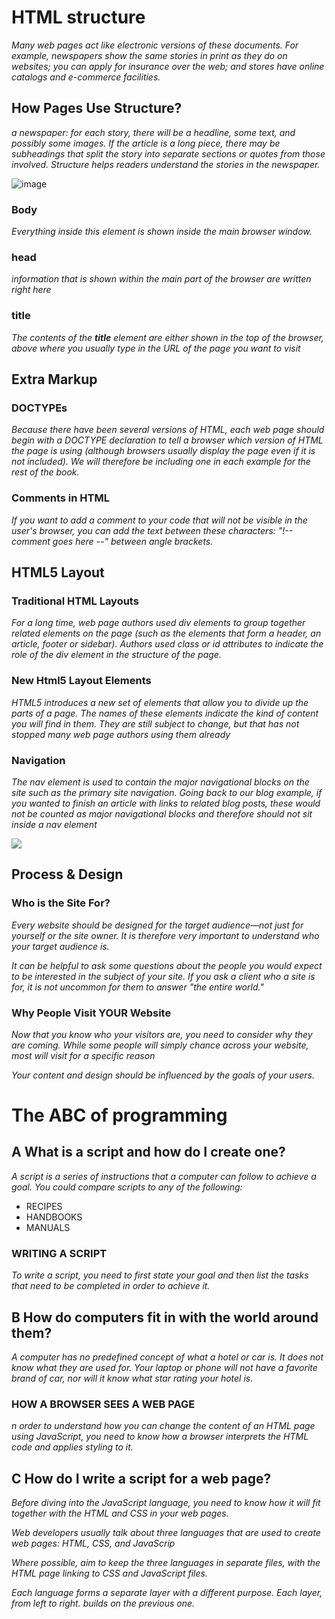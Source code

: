 # HTML structure 
*Many web pages act like electronic versions of these 
documents. For example, newspapers show the same stories 
in print as they do on websites; you can apply for insurance 
over the web; and stores have online catalogs and e-commerce 
facilities.*


## How Pages Use Structure?

*a newspaper: for each 
story, there will be a headline, 
some text, and possibly some 
images. If the article is a long 
piece, there may be subheadings 
that split the story into separate 
sections or quotes from those 
involved. Structure helps readers 
understand the stories in the 
newspaper.*

![image](images/image.PNG)


### Body

*Everything inside this element is 
shown inside the main browser 
window.*

### head

*information that is shown within 
the main part of the browser are written right here*

### title 

*The contents of the **title**
element are either shown in the 
top of the browser, above where 
you usually type in the URL of 
the page you want to visit*

## Extra Markup

### DOCTYPEs
*Because there have been 
several versions of HTML, each 
web page should begin with a 
DOCTYPE declaration to tell a 
browser which version of HTML 
the page is using (although 
browsers usually display the 
page even if it is not included). 
We will therefore be including 
one in each example for the rest 
of the book.*

### Comments in HTML

*If you want to add a comment 
to your code that will not be 
visible in the user's browser, you 
can add the text between these 
characters:
"!-- comment goes here --" between angle brackets.*

## HTML5 Layout

### Traditional HTML Layouts

*For a long time, web page authors used div elements to group 
together related elements on the page (such as the elements that form a 
header, an article, footer or sidebar). Authors used class or id attributes 
to indicate the role of the div element in the structure of the page.*

### New Html5 Layout Elements

*HTML5 introduces a new set of elements that allow you to divide up the 
parts of a page. The names of these elements indicate the kind of content 
you will find in them. They are still subject to change, but that has not 
stopped many web page authors using them already*

### Navigation

*The nav element is used to 
contain the major navigational 
blocks on the site such as the 
primary site navigation.
Going back to our blog example, 
if you wanted to finish an article 
with links to related blog posts, 
these would not be counted as 
major navigational blocks and 
therefore should not sit inside a nav element*

<img src="images/adcm.PNG">

## Process & Design

### Who is the Site For?

*Every website should be designed for the 
target audience—not just for yourself or the 
site owner. It is therefore very important to 
understand who your target audience is.*

*It can be helpful to ask some 
questions about the people you 
would expect to be interested in 
the subject of your site.
If you ask a client who a site is 
for, it is not uncommon for them 
to answer "the entire world."*

### Why People Visit YOUR Website

*Now that you know who your visitors are, you 
need to consider why they are coming. While 
some people will simply chance across your 
website, most will visit for a specific reason*

*Your content and design should 
be influenced by the goals of 
your users.*

# The ABC of programming

## A What is a script and how do I create one?

*A script is a series of instructions that a 
computer can follow to achieve a goal. 
You could compare scripts to any of the following:*
<ul>
<li>RECIPES</li>
<li>HANDBOOKS</li>
<li>MANUALS</li>
</ul>

### WRITING A SCRIPT

*To write a script, you need to first 
state your goal and then list the 
tasks that need to be completed in 
order to achieve it.*

## B How do computers fit in with the world around them? 

*A computer has no predefined 
concept of what a hotel or car is. 
It does not know what they are 
used for. Your laptop or phone 
will not have a favorite brand of 
car, nor will it know what star 
rating your hotel is.*

### HOW A BROWSER SEES A WEB PAGE 
*n order to understand how you can change the content of an HTML 
page using JavaScript, you need to know how a browser interprets the 
HTML code and applies styling to it.*

## C How do I write a script for a web page?

*Before diving into the JavaScript language, you 
need to know how it will fit together with the 
HTML and CSS in your web pages.*

*Web developers usually talk 
about three languages that 
are used to create web pages: 
HTML, CSS, and JavaScrip*

*Where possible, aim to keep the 
three languages in separate files, 
with the HTML page linking to 
CSS and JavaScript files.*

*Each language forms a separate 
layer with a different purpose. 
Each layer, from left to right. 
builds on the previous one.*